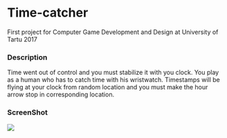 # Time-catcher
First project for Computer Game Development and Design at University of Tartu 2017

### Description
 Time went out of control and you must stabilize it with you clock. You play as a human who has to
catch time with his wristwatch. Timestamps will be flying at your clock from random location and you
must make the hour arrow stop in corresponding location.
### ScreenShot
![](https://pp.userapi.com/c639318/v639318247/5881f/FPERFvD3E7k.jpg)
